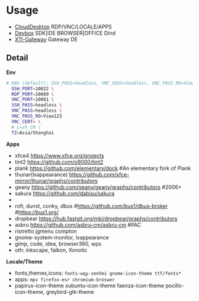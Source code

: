 # Usage

- [CloudDesktop](01-CloudDesktop.md) RDP/VNC/LOCALE/APPS
- [Devbox](02-Devbox.md) SDK|IDE BROWSER|OFFICE Dind
- [X11-Gateway](03-Gateway.md) Gateway DE

## Detail

**Env**

```bash
# ENV (default); SSH_PASS=headless, VNC_PASS=headless, VNC_PASS_RO=View123; 
  SSH_PORT=10022 \
  RDP_PORT=10089 \
  VNC_PORT=10081 \
  SSH_PASS=headless \
  VNC_PASS=headless \
  VNC_PASS_RO=View123
  VNC_CERT= \
  # L=zh_CN \ 
  TZ=Asia/Shanghai
```

**Apps**

- xfce4 https://www.xfce.org/projects
- tint2 https://github.com/o9000/tint2
- plank https://github.com/elementary/dock #An elementary fork of Plank
- thunar(lxappearance) https://github.com/xfce-mirror/thunar/graphs/contributors
- geany https://github.com/geany/geany/graphs/contributors #2006+
- sakura https://github.com/dabisu/sakura
- 
- rofi, dunst, conky, dbus #https://github.com/bus1/dbus-broker #https://bus1.org/
- dropbear https://hub.fastgit.org/mkj/dropbear/graphs/contributors
- asbru https://github.com/asbru-cm/asbru-cm #PAC
- ristretto jgmenu compton
- gnome-system-monitor, lxappearance
- gimp, code, idea, browser360, wps
- oth: inkscape, falkon, Xonotic


**Locale/Theme**

- fonts,themes,icons: `fonts-wqy-zenhei gnome-icon-theme ttf/fonts*`
- apps: `mpv firefox-esr chromium-broswer`
- papirus-icon-theme xubuntu-icon-theme faenza-icon-theme pocillo-icon-theme, greybird-gtk-theme

